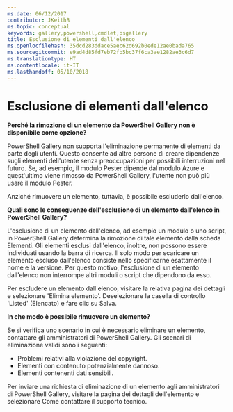```yaml
---
ms.date: 06/12/2017
contributor: JKeithB
ms.topic: conceptual
keywords: gallery,powershell,cmdlet,psgallery
title: Esclusione di elementi dall'elenco
ms.openlocfilehash: 35dcd283ddace5aec62d692b0ede12ae0bada765
ms.sourcegitcommit: e9ad4d85fd7eb72fb5bc37f6ca3ae1282ae3c6d7
ms.translationtype: HT
ms.contentlocale: it-IT
ms.lasthandoff: 05/10/2018
---
```

# <a name="unlisting-items"></a>Esclusione di elementi dall'elenco

**Perché la rimozione di un elemento da PowerShell Gallery non è disponibile come opzione?**

PowerShell Gallery non supporta l'eliminazione permanente di elementi da parte degli utenti.
Questo consente ad altre persone di creare dipendenze sugli elementi dell'utente senza preoccupazioni per possibili interruzioni nel futuro.
Se, ad esempio, il modulo Pester dipende dal modulo Azure e quest'ultimo viene rimosso da PowerShell Gallery, l'utente non può più usare il modulo Pester.

Anziché rimuovere un elemento, tuttavia, è possibile escluderlo dall'elenco.

**Quali sono le conseguenze dell'esclusione di un elemento dall'elenco in PowerShell Gallery?**

L'esclusione di un elemento dall'elenco, ad esempio un modulo o uno script, in PowerShell Gallery determina la rimozione di tale elemento dalla scheda Elementi. Gli elementi esclusi dall'elenco, inoltre, non possono essere individuati usando la barra di ricerca.
Il solo modo per scaricare un elemento escluso dall'elenco consiste nello specificarne esattamente il nome e la versione.
Per questo motivo, l'esclusione di un elemento dall'elenco non interrompe altri moduli o script che dipendono da esso.

Per escludere un elemento dall'elenco, visitare la relativa pagina dei dettagli e selezionare 'Elimina elemento'. Deselezionare la casella di controllo 'Listed' (Elencato) e fare clic su Salva.

**In che modo è possibile rimuovere un elemento?**

Se si verifica uno scenario in cui è necessario eliminare un elemento, contattare gli amministratori di PowerShell Gallery.
Gli scenari di eliminazione validi sono i seguenti:
- Problemi relativi alla violazione del copyright.
- Elementi con contenuto potenzialmente dannoso.
- Elementi contenenti dati sensibili.

Per inviare una richiesta di eliminazione di un elemento agli amministratori di PowerShell Gallery, visitare la pagina dei dettagli dell'elemento e selezionare Come contattare il supporto tecnico.